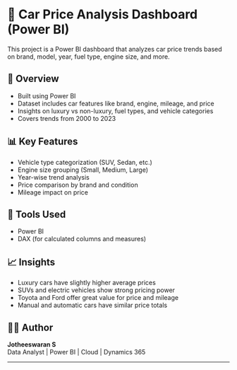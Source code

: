 # 🚗 Car Price Analysis Dashboard (Power BI)

This project is a Power BI dashboard that analyzes car price trends based on brand, model, year, fuel type, engine size, and more.

## 📌 Overview

- Built using Power BI
- Dataset includes car features like brand, engine, mileage, and price
- Insights on luxury vs non-luxury, fuel types, and vehicle categories
- Covers trends from 2000 to 2023

## 📊 Key Features

- Vehicle type categorization (SUV, Sedan, etc.)
- Engine size grouping (Small, Medium, Large)
- Year-wise trend analysis
- Price comparison by brand and condition
- Mileage impact on price

## 🧠 Tools Used

- Power BI
- DAX (for calculated columns and measures)

## 📈 Insights

- Luxury cars have slightly higher average prices
- SUVs and electric vehicles show strong pricing power
- Toyota and Ford offer great value for price and mileage
- Manual and automatic cars have similar price totals

## 👨‍💻 Author

**Jotheeswaran S**  
Data Analyst | Power BI | Cloud | Dynamics 365

---

